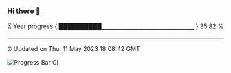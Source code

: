 ### Hi there 👋

⏳ Year progress { ██████████▁▁▁▁▁▁▁▁▁▁▁▁▁▁▁▁▁▁▁▁ } 35.82 %

---

⏰ Updated on Thu, 11 May 2023 18:08:42 GMT

![Progress Bar CI](https://github.com/Shyam-Makwana/GitHub-Actions-Demo/workflows/Progress%20Bar%20CI/badge.svg)

